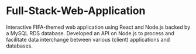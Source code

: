 # Full-Stack-Web-Application
Interactive FIFA-themed web application using React and Node.js backed by a MySQL RDS database.
Developed an API on Node.js to process and facilitate data interchange between various (client) applications and databases.
